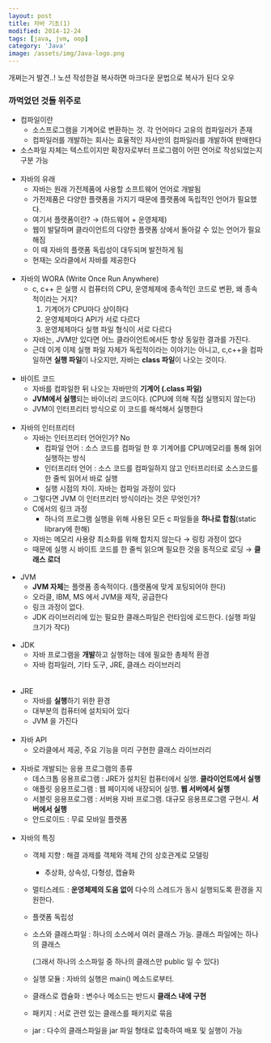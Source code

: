 ```yaml
---
layout: post
title: 자바 기초(1)
modified: 2014-12-24
tags: [java, jvm, oop]
category: 'Java'
image: /assets/img/Java-logo.png
---
```


개쩌는거 발견..! 노션 작성한걸 복사하면 마크다운 문법으로 복사가 된다 오우

### 까먹었던 것들 위주로

- 컴파일이란
    - 소스프로그램을 기계어로 변환하는 것. 각 언어마다 고유의 컴파일러가 존재
    - 컴파일러를 개발하는 회사는 효율적인 자사만의 컴파일러를 개발하여 판매한다
- 소스파일 자체는 텍스트이지만 확장자로부터 프로그램이 어떤 언어로 작성되었는지 구분 가능
<br><br>
- 자바의 유래
    - 자바는 원래 가전제품에 사용할 소프트웨어 언어로 개발됨
    - 가전제품은 다양한 플랫폼을 가지기 때문에 플랫폼에 독립적인 언어가 필요했다.
    - 여기서 플랫폼이란? → (하드웨어 + 운영체제)
    - 웹이 발달하며 클라이언트의 다양한 플랫폼 상에서 돌아갈 수 있는 언어가 필요해짐
    - 이 때 자바의 플랫폼 독립성이 대두되며 발전하게 됨
    - 현재는 오라클에서 자바를 제공한다
<br><br>
- 자바의 WORA (Write Once Run Anywhere)
    - c, c++ 은 실행 시 컴퓨터의 CPU, 운영체제에 종속적인 코드로 변환, 왜 종속적이라는 거지?
        1. 기계어가 CPU마다 상이하다
        2. 운영체제마다 API가 서로 다르다
        3. 운영체제마다 실행 파일 형식이 서로 다르다
    - 자바는, JVM만 있다면 어느 클라이언트에서든 항상 동일한 결과를 가진다.
    - 근데 이게 이제 실행 파일 자체가 독립적이라는 이야기는 아니고, c,c++을 컴파일하면 **실행 파일**이 나오지만, 자바는 **class 파일**이 나오는 것이다.
<br><br>
- 바이트 코드
    - 자바를 컴파일한 뒤 나오는 자바만의 **기계어 (.class 파일)**
    - **JVM에서 실행**되는 바이너리 코드이다. (CPU에 의해 직접 실행되지 않는다)
    - JVM이 인터프리터 방식으로 이 코드를 해석해서 실행한다
<br><br>
- 자바의 인터프리터
    - 자바는 인터프리터 언어인가? No
        - 컴파일 언어 : 소스 코드를 컴파일 한 후 기계어를 CPU/메모리를 통해 읽어 실행하는 방식
        - 인터프리터 언어 : 소스 코드를 컴파일하지 않고 인터프리터로 소스코드를 한 줄씩 읽어서 바로 실행
        - 실행 시점의 차이. 자바는 컴파일 과정이 있다
    - 그렇다면 JVM 이 인터프리터 방식이라는 것은 무엇인가?
    - C에서의 링크 과정
        - 하나의 프로그램 실행을 위해 사용된 모든 c 파일들을 **하나로 합침**(static library에 한해)
    - 자바는 메모리 사용량 최소화를 위해 합치지 않는다 → 링킹 과정이 없다
    - 때문에 실행 시 바이트 코드를 한 줄씩 읽으며 필요한 것을 동적으로 로딩 → **클래스 로더**
<br><br>
- JVM
    - **JVM 자체**는 플랫폼 종속적이다. (플랫폼에 맞게 포팅되어야 한다)
    - 오라클, IBM, MS 에서 JVM을 제작, 공급한다
    - 링크 과정이 없다.
    - JDK 라이브러리에 있는 필요한 클래스파일은 런타임에 로드한다. (실행 파일 크기가 작다)
<br><br>
- JDK
    - 자바 프로그램을 **개발**하고 실행하는 데에 필요한 총체적 환경
    - 자바 컴파일러, 기타 도구, JRE, 클래스 라이브러리
<br><br><br>
- JRE
    - 자바를 **실행**하기 위한 환경
    - 대부분의 컴퓨터에 설치되어 있다
    - JVM 을 가진다
<br><br>
- 자바 API
    - 오라클에서 제공, 주요 기능을 미리 구현한 클래스 라이브러리
<br><br>
- 자바로 개발되는 응용 프로그램의 종류
    - 데스크톱 응용프로그램 : JRE가 설치된 컴퓨터에서 실행. **클라이언트에서 실행**
    - 애플릿 응용프로그램 : 웹 페이지에 내장되어 실행. **웹 서버에서 실행**
    - 서블릿 응용프로그램 : 서버용 자바 프로그램. 대규모 응용프로그램 구현시. **서버에서 실행**
    - 안드로이드 : 무료 모바일 플랫폼
<br><br>
- 자바의 특징
    - 객체 지향 : 해결 과제를 객체와 객체 간의 상호관계로 모델링
        - 추상화, 상속성, 다형성, 캡슐화
    - 멀티스레드 : **운영체제의 도움 없이** 다수의 스레드가 동시 실행되도록 환경을 지원한다.
    - 플랫폼 독립성
    - 소스와 클래스파일 : 하나의 소스에서 여러 클래스 가능. 클래스 파일에는 하나의 클래스

        (그래서 하나의 소스파일 중 하나의 클래스만 public 일 수 있다)

    - 실행 모듈 : 자바의 실행은 main() 메소드로부터.
    - 클래스로 캡슐화 : 변수나 메소드는 반드시 **클래스 내에 구현**
    - 패키지 : 서로 관련 있는 클래스를 패키지로 묶음
    - jar : 다수의 클래스파일을 jar 파일 형태로 압축하여 배포 및 실행이 가능